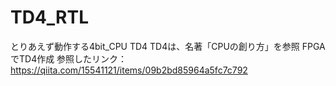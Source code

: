 # TD4_RTL

とりあえず動作する4bit_CPU  TD4
TD4は、名著「CPUの創り方」を参照
FPGAでTD4作成
参照したリンク：https://qiita.com/15541121/items/09b2bd85964a5fc7c792